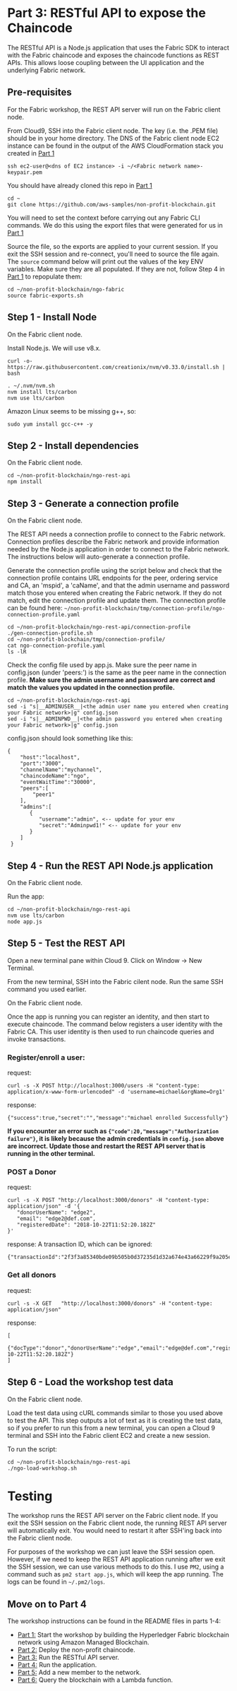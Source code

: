 # Part 3: RESTful API to expose the Chaincode

The RESTful API is a Node.js application that uses the Fabric SDK to interact with the Fabric chaincode
and exposes the chaincode functions as REST APIs. This allows loose coupling between the UI application
and the underlying Fabric network.

## Pre-requisites
For the Fabric workshop, the REST API server will run on the Fabric client node.

From Cloud9, SSH into the Fabric client node. The key (i.e. the .PEM file) should be in your home directory. 
The DNS of the Fabric client node EC2 instance can be found in the output of the AWS CloudFormation stack you 
created in [Part 1](../ngo-fabric/README.md)

```
ssh ec2-user@<dns of EC2 instance> -i ~/<Fabric network name>-keypair.pem
```

You should have already cloned this repo in [Part 1](../ngo-fabric/README.md)

```
cd ~
git clone https://github.com/aws-samples/non-profit-blockchain.git
```

You will need to set the context before carrying out any Fabric CLI commands. We do this 
using the export files that were generated for us in [Part 1](../ngo-fabric/README.md)

Source the file, so the exports are applied to your current session. If you exit the SSH 
session and re-connect, you'll need to source the file again. The `source` command below
will print out the values of the key ENV variables. Make sure they are all populated. If
they are not, follow Step 4 in [Part 1](../ngo-fabric/README.md) to repopulate them:

```
cd ~/non-profit-blockchain/ngo-fabric
source fabric-exports.sh
```

## Step 1 - Install Node
On the Fabric client node.

Install Node.js. We will use v8.x.

```
curl -o- https://raw.githubusercontent.com/creationix/nvm/v0.33.0/install.sh | bash
```

```
. ~/.nvm/nvm.sh
nvm install lts/carbon
nvm use lts/carbon
```

Amazon Linux seems to be missing g++, so:

```
sudo yum install gcc-c++ -y
```

## Step 2 - Install dependencies
On the Fabric client node.

```
cd ~/non-profit-blockchain/ngo-rest-api
npm install
```

## Step 3 - Generate a connection profile
On the Fabric client node.

The REST API needs a connection profile to connect to the Fabric network. Connection profiles describe
the Fabric network and provide information needed by the Node.js application in order to connect to the
Fabric network. The instructions below will auto-generate a connection profile. 

Generate the connection profile using the script below and check that the connection profile contains 
URL endpoints for the peer, ordering service and CA, an 'mspid', a 'caName', and that the admin username and password
match those you entered when creating the Fabric network. If they do not match, edit the connection profile
and update them. The connection profile can be found here: `~/non-profit-blockchain/tmp/connection-profile/ngo-connection-profile.yaml`

```
cd ~/non-profit-blockchain/ngo-rest-api/connection-profile
./gen-connection-profile.sh
cd ~/non-profit-blockchain/tmp/connection-profile/
cat ngo-connection-profile.yaml
ls -lR
```

Check the config file used by app.js. Make sure the peer name in config.json (under 'peers:') is 
the same as the peer name in the connection profile. **Make sure the admin username and 
password are correct and match the values you updated in the connection profile.**

```
cd ~/non-profit-blockchain/ngo-rest-api
sed -i "s|__ADMINUSER__|<the admin user name you entered when creating your Fabric network>|g" config.json
sed -i "s|__ADMINPWD__|<the admin password you entered when creating your Fabric network>|g" config.json
```

config.json should look something like this:

```
{
    "host":"localhost",
    "port":"3000",
    "channelName":"mychannel",
    "chaincodeName":"ngo",
    "eventWaitTime":"30000",
    "peers":[
        "peer1"
    ],
    "admins":[
       {
          "username":"admin", <-- update for your env
          "secret":"Adminpwd1!" <-- update for your env
       }
    ]
 }
```

## Step 4 - Run the REST API Node.js application
On the Fabric client node.

Run the app:

```
cd ~/non-profit-blockchain/ngo-rest-api
nvm use lts/carbon
node app.js 
```

## Step 5 - Test the REST API
Open a new terminal pane within Cloud 9.  Click on Window -> New Terminal.

From the new terminal, SSH into the Fabric cilent node.  Run the same SSH command you used earlier.

On the Fabric client node.

Once the app is running you can register an identity, and then start to execute chaincode. The command
below registers a user identity with the Fabric CA. This user identity is then used to run chaincode
queries and invoke transactions.

### Register/enroll a user:

request:
```
curl -s -X POST http://localhost:3000/users -H "content-type: application/x-www-form-urlencoded" -d 'username=michael&orgName=Org1'
```

response:
```
{"success":true,"secret":"","message":"michael enrolled Successfully"}
```

**If you encounter an error such as `{"code":20,"message":"Authorization failure"}`, it is likely because the admin credentials in `config.json` above are incorrect.  Update those and restart the REST API server that is running in the other terminal.**

### POST a Donor

request:
```
curl -s -X POST "http://localhost:3000/donors" -H "content-type: application/json" -d '{ 
   "donorUserName": "edge2", 
   "email": "edge2@def.com", 
   "registeredDate": "2018-10-22T11:52:20.182Z" 
}'
```

response:
A transaction ID, which can be ignored:

```
{"transactionId":"2f3f3a85340bde09b505b0d37235d1d32a674e43a66229f9a205e7d8d5328ed1"}
```

### Get all donors

request:
```
curl -s -X GET   "http://localhost:3000/donors" -H "content-type: application/json"
```

response:
```
[
    {"docType":"donor","donorUserName":"edge","email":"edge@def.com","registeredDate":"2018-10-22T11:52:20.182Z"}
]
```
## Step 6 - Load the workshop test data
On the Fabric client node.

Load the test data using cURL commands similar to those you used above to test the API.  This step outputs a lot of text as it is creating the test data, so if you prefer to run this from a new terminal, you can open a Cloud 9 terminal and SSH into the Fabric client EC2 and create a new session.

To run the script:

```
cd ~/non-profit-blockchain/ngo-rest-api
./ngo-load-workshop.sh
```

# Testing
The workshop runs the REST API server on the Fabric client node. If you exit the SSH session on the Fabric client node, 
the running REST API server will automatically exit. You would need to restart it after SSH'ing back into 
the Fabric client node.

For purposes of the workshop we can just leave the SSH session open. However, if we need to keep the REST 
API application running after we exit the SSH session, we can use various methods to do this. I use `PM2`,
using a command such as `pm2 start app.js`, which will keep the app running. The logs can be found in `~/.pm2/logs`.

## Move on to Part 4
The workshop instructions can be found in the README files in parts 1-4:

* [Part 1:](../ngo-fabric/README.md) Start the workshop by building the Hyperledger Fabric blockchain network using Amazon Managed Blockchain.
* [Part 2:](../ngo-chaincode/README.md) Deploy the non-profit chaincode. 
* [Part 3:](../ngo-rest-api/README.md) Run the RESTful API server. 
* [Part 4:](../ngo-ui/README.md) Run the application. 
* [Part 5:](../new-member/README.md) Add a new member to the network.
* [Part 6:](../ngo-lambda/README.md) Query the blockchain with a Lambda function. 